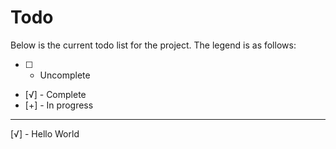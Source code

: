 # Todo

Below is the current todo list for the project. The legend is as follows:

- [ ] - Uncomplete
- [√] - Complete
- [+] - In progress

----------------------------

[√] - Hello World
